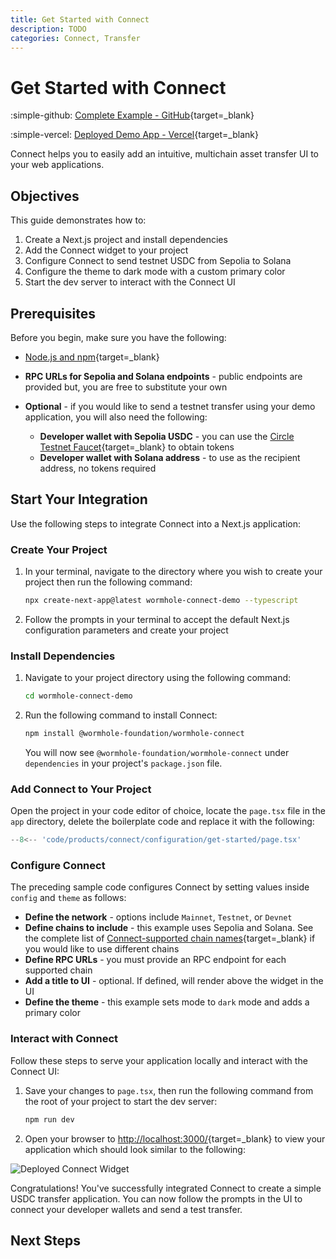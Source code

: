 ```yaml
---
title: Get Started with Connect
description: TODO 
categories: Connect, Transfer
---
```


# Get Started with Connect

<!--TODO: work with WH to get moved to official repos-->

:simple-github: [Complete Example - GitHub](https://github.com/dawnkelly09/connect-usdc-demo-app){target=\_blank}

:simple-vercel: [Deployed Demo App - Vercel](https://connect-usdc-demo-app.vercel.app/){target=\_blank}

Connect helps you to easily add an intuitive, multichain asset transfer UI to your web applications.

## Objectives

This guide demonstrates how to: 

1. Create a Next.js project and install dependencies
2. Add the Connect widget to your project
3. Configure Connect to send testnet USDC from Sepolia to Solana
4. Configure the theme to dark mode with a custom primary color
5. Start the dev server to interact with the Connect UI

## Prerequisites

Before you begin, make sure you have the following:

- [Node.js and npm](https://docs.npmjs.com/downloading-and-installing-node-js-and-npm){target=\_blank}
- **RPC URLs for Sepolia and Solana endpoints** - public endpoints are provided but, you are free to substitute your own

- **Optional** - if you would like to send a testnet transfer using your demo application, you will also need the following:

    - **Developer wallet with Sepolia USDC** - you can use the [Circle Testnet Faucet](https://faucet.circle.com/){target=\_blank} to obtain tokens
    - **Developer wallet with Solana address** - to use as the recipient address, no tokens required


## Start Your Integration

Use the following steps to integrate Connect into a Next.js application:

### Create Your Project

1. In your terminal, navigate to the directory where you wish to create your project then run the following command:

    ```bash
    npx create-next-app@latest wormhole-connect-demo --typescript
    ```

2. Follow the prompts in your terminal to accept the default Next.js configuration parameters and create your project


### Install Dependencies

1. Navigate to your project directory using the following command:

    ```bash
    cd wormhole-connect-demo
    ```

2. Run the following command to install Connect:

    ```bash
    npm install @wormhole-foundation/wormhole-connect
    ```

    You will now see `@wormhole-foundation/wormhole-connect` under `dependencies` in your project's `package.json` file.

### Add Connect to Your Project

Open the project in your code editor of choice, locate the `page.tsx` file in the `app` directory, delete the boilerplate code and replace it with the following:

```typescript title="page.tsx"
--8<-- 'code/products/connect/configuration/get-started/page.tsx'
```

### Configure Connect

The preceding sample code configures Connect by setting values inside `config` and `theme` as follows:

- **Define the network** - options include `Mainnet`, `Testnet`, or `Devnet`
- **Define chains to include** - this example uses Sepolia and Solana. See the complete list of [Connect-supported chain names](https://github.com/wormhole-foundation/wormhole-sdk-ts/blob/main/core/base/src/constants/chains.ts){target=\_blank} if you would like to use different chains
- **Define RPC URLs** - you must provide an RPC endpoint for each supported chain
- **Add a title to UI** - optional. If defined, will render above the widget in the UI
- **Define the theme** - this example sets mode to `dark` mode and adds a primary color

### Interact with Connect

Follow these steps to serve your application locally and interact with the Connect UI:

1. Save your changes to `page.tsx`, then run the following command from the root of your project to start the dev server: 

    ```bash
    npm run dev
    ```

2. Open your browser to [http://localhost:3000/](http://localhost:3000/){target=\_blank} to view your application which should look similar to the following:

![Deployed Connect Widget](/docs/images/products/connect/tutorials/react-dapp/get-started/connect-get-started01.webp)

Congratulations! You've successfully integrated Connect to create a simple USDC transfer application. You can now follow the prompts in the UI to connect your developer wallets and send a test transfer.

## Next Steps

<!--TODO: links to other guides and tutorials. Definitely want to feature using Connect to interact with your NTT deployment-->





